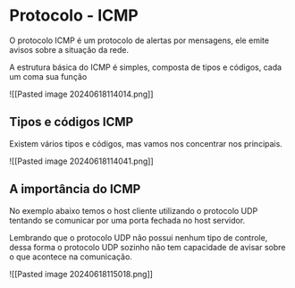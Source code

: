 # Protocolo - ICMP
O protocolo ICMP é um protocolo de alertas por mensagens, ele emite avisos sobre a situação da rede.

A estrutura básica do ICMP é simples, composta de tipos e códigos, cada um coma sua função

![[Pasted image 20240618114014.png]]

## Tipos e códigos ICMP

Existem vários tipos e códigos, mas vamos nos concentrar nos principais.

![[Pasted image 20240618114041.png]]

## A importância do ICMP

No exemplo abaixo temos o host cliente utilizando o protocolo UDP tentando se comunicar por uma porta fechada no host servidor.

Lembrando que o protocolo UDP não possui nenhum tipo de controle, dessa forma o protocolo UDP sozinho não tem capacidade de avisar sobre o que acontece na comunicação.

![[Pasted image 20240618115018.png]]